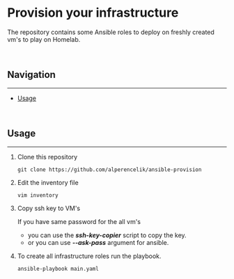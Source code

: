 # Provision your infrastructure

The repository contains some Ansible roles to deploy on freshly created vm's to play on Homelab.

</br>

## Navigation

---
  - [Usage](#usage)

</br>

## Usage 

---

1. Clone this repository

    `git clone https://github.com/alperencelik/ansible-provision`

2. Edit the inventory file 

    `vim inventory`

3. Copy ssh key to VM's 

    If you have same password for the all vm's
    - you can use the ***ssh-key-copier*** script to copy the key.
    - or you can use ***--ask-pass*** argument for ansible.
4. To create all infrastructure roles run the playbook.

    `ansible-playbook main.yaml`


</br>
